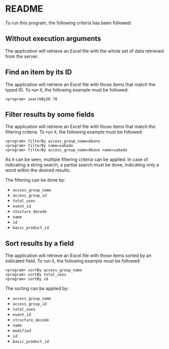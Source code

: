 # README

To run this program, the following criteria has been followed:

## Without execution arguments

The application will retrieve an Excel file with the whole set of data retrieved from the server.

## Find an item by its ID

The application will retrieve an Excel file with those items that match the typed ID. To run it, the following example must be followed:

```
<program> searchByID 78
```

## Filter results by some fields

The application will retrieve an Excel file with those items that match the filtering criteria. To run it, the following example must be followed:

```
<program> filterBy access_group_name=Abono
<program> filterBy name=sabado
<program> filterBy access_group_name=Abono name=sabado
```

As it can be seen, multiple filtering criteria can be applied. In case of indicating a string search, a partial search must be done, indicating only a word within the desired results.

The filtering can be done by:

* `access_group_name`
* `access_group_id`
* `total_uses`
* `event_id`
* `stucture_decode`
* `name`
* `id`
* `basic_product_id`

## Sort results by a field

The application will retrieve an Excel file with those items sorted by an indicated field. To run it, the following example must be followed:

```
<program> sortBy access_group_name
<program> sortBy total_uses
<program> sortBy id
```

The sorting can be applied by:

* `access_group_name`
* `access_group_id`
* `total_uses`
* `event_id`
* `structure_decode`
* `name`
* `modified`
* `id`
* `basic_product_id`
